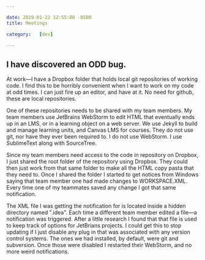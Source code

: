 ```yaml
---

date: 2019-01-22 12:55:00 -0500
title: Meetings

category:   [dev]

---
```


## I have discovered an ODD bug. 

At work&mdash;I have a Dropbox folder that holds local git repositories of working code. I find this to be horribly convenient when I want to work on my code at odd times. I can just fire up an editor, and have at it. No need for github, these are local repositories. 

One of these repositories needs to be shared with my team members. My team members use JetBrains WebStorm to edit HTML that eventually ends up in an LMS, or in a learning object on a web server. We use Jekyll to build and manage learning units, and Canvas LMS for courses. They do not use git, nor have they ever been required to. I do not use WebStorm. I use SublimeText along with SourceTree. 

Since my team members need access to the code in repository on Dropbox, I just shared the root folder of the repository using Dropbox. They could then just work from that same folder to make all the HTML copy pasta that they need to. Once I shared the folder I started to get notices from Windows saying that team member one had made changes to WORKSPACE.XML. Every time one of my teammates saved any change I got that same notification. 

The XML file I was getting the notification for is located inside a hidden directory named ".idea". Each time a different team member edited a file&mdash;a notification was triggered. After a little research I found that that file is used to keep track of options for JetBrians projects. I could get this to stop updating if I just disable any plug in that was associated with any version control systems. The ones we had installed, by default, were git and subversion. Once those were disabled I restarted their WebStorm, and no more weird notifications. 
